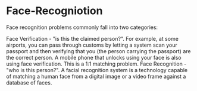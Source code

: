 # Face-Recogniotion
Face recognition problems commonly fall into two categories:

Face Verification - "is this the claimed person?". For example, at some airports, you can pass through customs by letting a system scan your passport and then verifying that you (the person carrying the passport) are the correct person. A mobile phone that unlocks using your face is also using face verification. This is a 1:1 matching problem.
Face Recognition - "who is this person?". A facial recognition system is a technology capable of matching a human face from a digital image or a video frame against a database of faces.
